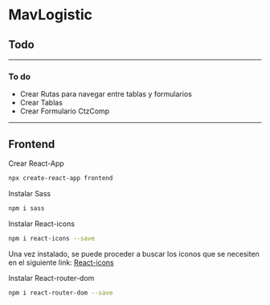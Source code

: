 # MavLogistic

## Todo

<hr />

### To do

* Crear Rutas para navegar entre tablas y formularios
* Crear Tablas
* Crear Formulario CtzComp

<hr />

## Frontend

Crear React-App

```bash
npx create-react-app frontend
```

Instalar Sass

```bash
npm i sass
```

Instalar React-icons

```bash
npm i react-icons --save
```

Una vez instalado, se puede proceder a buscar los iconos que se necesiten en el siguiente link: [React-icons](https://react-icons.github.io/react-icons/)

Instalar React-router-dom

```bash
npm i react-router-dom --save
```
